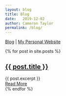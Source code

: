 ```yaml
---
layout: blog
title: Blog
date:   2019-12-02
author: Cameron Taylor
permalink: /blog/
---
```


[Blog](https://cameronntaylor.github.io/blog/) | [My Personal Website](https://cameronntaylor.github.io/)

<div class="posts">
  {% for post in site.posts %}
    <article class="post">
      <h1><a href="{{ site.baseurl }}{{ post.url }}">{{ post.title }}</a></h1>
      <div class="entry">
        {{ post.excerpt }}
      </div>
      <a href="{{ site.baseurl }}{{ post.url }}" class="read-more">Read More</a>
    </article>
  {% endfor %}
</div>
